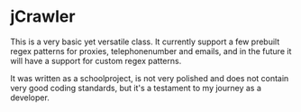 # jCrawler
This is a very basic yet versatile class. It currently support a few prebuilt regex patterns for proxies, telephonenumber and emails, and in the future it will have a support for custom regex patterns.

It was written as a schoolproject, is not very polished and does not contain very good coding standards, but it's a testament to my journey as a developer.
